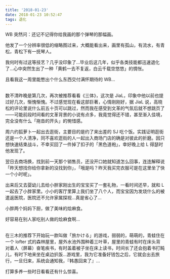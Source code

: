 ```yaml
---
title: '2018-01-23'
date: 2018-01-23 10:52:47
tags: 退化
---
```


WB 突然问：还记不记得你给我画的那个弹琴的那幅画。

他发了一个分辨率很低的缩略图过来，大概能看出来，画里有孤山，有流水，有青松，青松下有一抚琴人。

我何时有过这等技艺？几乎没印象了...毕业后这几年，似乎各类技能都迅速退化了...心中突然生出了一种「黄鹤一去不复返，白云千载空悠悠」的惆怅。

且看我这一周里能憋出个什么东西交付满怀期待的 WB...

<br />
数不清昨晚是第几次，再次被推荐看看《三体》，这次是 JiaL，印象中他以前也提过好几次，惭愧惭愧。不过感觉现在看这部巨著，心情刚刚好，据 JiaL 说，高晓松的评论里说什么前五十页可以跳过，然而我在感受到文革的气氛后就不想跳页了——可能前段时间看的文革背景的小说有点多，我竟觉得还不错，甚至渐入佳境，完全没有什么「拖沓的开头」的惋惜感。

周六约狐萝卜一起出去逛街，主要目的是约了来出差的 SJ 吃个饭。实践证明逛街还是一个人清净，同不喜欢逛街的人一起出入商场门店的确是对彼此的折磨。因只想快速结束战斗，不幸买回了一件掉了扣子的「黑色道袍」，幸好晚上给 L 得瑟时他发现了。

翌日去商场换，找到前一天那个销售员，还没开口她就知道怎么回事，连连解释说「昨天想找你给你拿新的没找到你」，「哦是吗？昨天我买完衣服可是在这里坐了快一个小时呢」。

出来后又去婴幼儿去给小胖家刚出生的宝宝买了一套礼物，一看时间还早，就和 L 一起去了小胖家里。小小的客厅里算上我们坐了八个人，而宝宝因为发烧什么的被遣返医院，医院还不允许家属探视...真是省心了...

小胖两个妈妈下厨，做了美味的烩麻食。

好容易在别人家吃别人做的烩麻食啊...

<br />
在三木的推荐下开始玩一款叫做「旅かける」的游戏，弱弱的，萌萌的，青蛙住在一个 lofter 式的森林屋里，屋外水池外围种着三叶草，屋里的青蛙有时在床头背对着人（屏幕）奋笔疾书，有时盖着被子坐在床上读书，时间长了还会抱着书打盹儿，有时下地来坐在桌边扒饭...游戏里，我为它准备好钱包之后，它就会出去旅行，一旦归来，系统会通知我，『韩愚回来了』...

打算多养一些时日看看还有什么惊喜。
